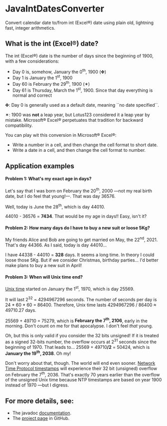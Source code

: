 # JavaIntDatesConverter
Convert calendar date to/from int (Excel&reg;) date using plain old, lightning fast, integer arithmetics.

## What is the int (Excel&reg;) date?

The int (Excel&reg;) date is the number of days since the beginning of 1900, with a few considerations:

* Day 0 is, somehow, January the 0<sup>th</sup>, 1900 (&#x2724;)
* Day 1 is January the 1<sup>st</sup>, 1900
* Day 60 is February the 29<sup>th</sup>, 1900 (&sext;)
* Day 61 is Thursday, March the 1<sup>st</sup>, 1900. Since that day everything is normal and correct

&#x2724;: Day 0 is generally used as a default date, meaning ``no date specified´´.

&sext;: 1900 was **not** a leap year, but Lotus123 considered it a leap year by mistake. Microsoft&reg; Excel&reg; perpetuates that tradition for backward compatibility.

You can play wit this conversion in Microsoft&reg; Excel&reg;:
* Write a number in a cell, and then change the cell format to short date.
* Write a date in a cell, and then change the cell format to number.

## Application examples

#### Problem 1: What's my exact age in days?

Let's say that I was born on February the 20<sup>th</sup>, 2000 &mdash;not my real birth date, but I do feel that young!&mdash;. That was day 36576.

Well, today is June the 28<sup>th</sup>, which is day 44010.

44010 - 36576 = **7434**. That would be my age in days!! Easy, isn't it?

#### Problem 2: How many days do I have to buy a new suit or loose 5Kg?

My friends Alice and Bob are going to get married on May, the 22<sup>nd</sup>, 2021. That's day 44366. As I said, today is day 44010...

I have 44338 - 44010 = **328** days. It seems a long time. In theory I could loose those 5Kg. But if we consider Christmas, birthday parties... I'd better make plans to buy a new suit in April!

#### Problem 3: When will Unix time end?

[Unix time](https://en.wikipedia.org/wiki/Unix_time) started on January the 1<sup>st</sup>, 1970, which is day 25569.

It will last 2<sup>32</sup> = 4294967296 seconds. The number of seconds per day is 24 * 60 * 60 = 86400. Therefore, Unix time lasts 4294967296 / 86400 &asymp; 49710.27 days.

25569 + 49710 = 75279, which is **February the 7<sup>th</sup>, 2106**, early in the morning. Don't count on me for that apocalypse. I don't feel *that* young.

Oh, but this is only valid if you consider the 32 bits unsigned! If it is treated as a signed 32-bits number, the overflow occurs at 2<sup>31</sup> seconds since the beginning of 1970. That leads to... 25569 + 49710<b>/2</b> = 50424, which is **January the 19<sup>th</sup>, 2038**. Oh my!

Don't worry about that, though. The world will end even sooner. [Network Time Protocol timestamps](https://en.wikipedia.org/wiki/Network_Time_Protocol#Timestamps) will experience their 32 bit (unsigned) overflow on February the 7<sup>th</sup>, 2036. That's exactly 70 years earlier than the overflow of the unsigned Unix time because NTP timestamps are based on year 1900 instead of 1970 &mdash;but I digress.

[//]: # (#### Problem 4: //--MKR TODO: week day...)

[//]: # (## Alternatives //--MKR TODO: Mention other ways to do the translation and explain why this library is better)

## For more details, see:

* The javadoc [documentation](https://mkrevuelta.github.io/JavaIntDatesConverter/docs/index.html).
* The [project page](https://github.com/mkrevuelta/JavaIntDatesConverter) in GitHub.
